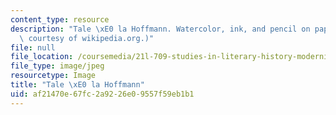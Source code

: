 ```yaml
---
content_type: resource
description: "Tale \xE0 la Hoffmann. Watercolor, ink, and pencil on paper. (Image\
  \ courtesy of wikipedia.org.)"
file: null
file_location: /coursemedia/21l-709-studies-in-literary-history-modernism-from-nietzsche-to-fellini-fall-2010/af21470e67fc2a9226e09557f59eb1b1_21l-709f10-th.jpg
file_type: image/jpeg
resourcetype: Image
title: "Tale \xE0 la Hoffmann"
uid: af21470e-67fc-2a92-26e0-9557f59eb1b1
---
```


